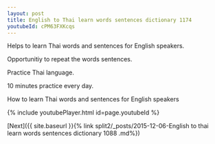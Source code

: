 ```yaml
---
layout: post
title: English to Thai learn words sentences dictionary 1174 
youtubeId: cPM63FXKcqs
---
```

 
 
Helps to learn Thai words and sentences for English speakers.

Opportunitiy to repeat the words sentences. 

Practice Thai language. 
 
10 minutes practice every day. 
 
How to learn Thai words and sentences for English speakers 
 
{% include youtubePlayer.html id=page.youtubeId %}
 
 
[Next]({{ site.baseurl }}{% link  split2/_posts/2015-12-06-English to thai learn words sentences dictionary 1088 .md%})
 

